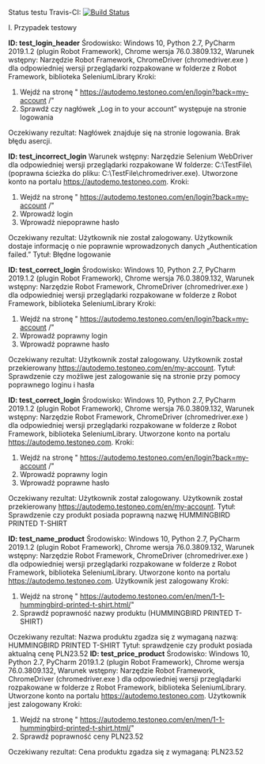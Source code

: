 Status testu Travis-CI:
[![Build Status](https://travis-ci.org/bartoszstefaniak88/Robot_WSB.svg?branch=master)](https://travis-ci.org/bartoszstefaniak88/Robot_WSB)

I. Przypadek testowy

**ID: test_login_header**
Środowisko: Windows 10, Python 2.7, PyCharm 2019.1.2 (plugin Robot Framework), Chrome wersja 76.0.3809.132,
Warunek wstępny: Narzędzie Robot Framework, ChromeDriver (chromedriver.exe ) dla odpowiedniej wersji przeglądarki rozpakowane w folderze z Robot Framework, biblioteka SeleniumLibrary
Kroki:
1. Wejdź na stronę " https://autodemo.testoneo.com/en/login?back=my-account /"
2. Sprawdź czy nagłówek „Log in to your account” występuje na stronie logowania

Oczekiwany rezultat:
Nagłówek znajduje się na stronie logowania. Brak błędu asercji.

**ID: test_incorrect_login**
Warunek wstępny: Narzędzie Selenium WebDriver dla odpowiedniej wersji przeglądarki rozpakowane W folderze: C:\TestFile\ (poprawna ścieżka do pliku: C:\TestFile\chromedriver.exe). Utworzone konto na portalu https://autodemo.testoneo.com.
Kroki:
1. Wejdź na stronę " https://autodemo.testoneo.com/en/login?back=my-account /"
2. Wprowadź login
3. Wprowadź niepoprawne hasło

Oczekiwany rezultat:
Użytkownik nie został zalogowany. Użytkownik dostaje informację o nie poprawnie wprowadzonych danych „Authentication failed.”
Tytuł: Błędne logowanie

**ID: test_correct_login**
Środowisko: Windows 10, Python 2.7, PyCharm 2019.1.2 (plugin Robot Framework), Chrome wersja 76.0.3809.132,
Warunek wstępny: Narzędzie Robot Framework, ChromeDriver (chromedriver.exe ) dla odpowiedniej wersji przeglądarki rozpakowane w folderze z Robot Framework, biblioteka SeleniumLibrary
Kroki:
1. Wejdź na stronę " https://autodemo.testoneo.com/en/login?back=my-account /"
2. Wprowadź poprawny login
3. Wprowadź poprawne hasło

Oczekiwany rezultat:
Użytkownik został zalogowany. Użytkownik został przekierowany https://autodemo.testoneo.com/en/my-account.
Tytuł: Sprawdzenie czy możliwe jest zalogowanie się na stronie przy pomocy poprawnego loginu i hasła

**ID: test_correct_login**
Środowisko: Windows 10, Python 2.7, PyCharm 2019.1.2 (plugin Robot Framework), Chrome wersja 76.0.3809.132,
Warunek wstępny: Narzędzie Robot Framework, ChromeDriver (chromedriver.exe ) dla odpowiedniej wersji przeglądarki rozpakowane w folderze z Robot Framework, biblioteka SeleniumLibrary.
Utworzone konto na portalu https://autodemo.testoneo.com.
Kroki:
1. Wejdź na stronę " https://autodemo.testoneo.com/en/login?back=my-account /"
2. Wprowadź poprawny login
3. Wprowadź poprawne hasło

Oczekiwany rezultat:
Użytkownik został zalogowany. Użytkownik został przekierowany https://autodemo.testoneo.com/en/my-account.
Tytuł: Sprawdzenie czy produkt posiada poprawną nazwę HUMMINGBIRD PRINTED T-SHIRT

**ID: test_name_product**
Środowisko: Windows 10, Python 2.7, PyCharm 2019.1.2 (plugin Robot Framework), Chrome wersja 76.0.3809.132,
Warunek wstępny: Narzędzie Robot Framework, ChromeDriver (chromedriver.exe ) dla odpowiedniej wersji przeglądarki rozpakowane w folderze z Robot Framework, biblioteka SeleniumLibrary.
Utworzone konto na portalu https://autodemo.testoneo.com.
Użytkownik jest zalogowany
Kroki:
1. Wejdź na stronę " https://autodemo.testoneo.com/en/men/1-1-hummingbird-printed-t-shirt.html/"
2. Sprawdź poprawność nazwy produktu (HUMMINGBIRD PRINTED T-SHIRT)

Oczekiwany rezultat:
Nazwa produktu zgadza się z wymaganą nazwą: HUMMINGBIRD PRINTED T-SHIRT
Tytuł: sprawdzenie czy produkt posiada aktualną cenę PLN23.52
**ID: test_price_product**
Środowisko: Windows 10, Python 2.7, PyCharm 2019.1.2 (plugin Robot Framework), Chrome wersja 76.0.3809.132,
Warunek wstępny: Narzędzie Robot Framework, ChromeDriver (chromedriver.exe ) dla odpowiedniej wersji przeglądarki rozpakowane w folderze z Robot Framework, biblioteka SeleniumLibrary.
Utworzone konto na portalu https://autodemo.testoneo.com.
Użytkownik jest zalogowany
Kroki:
1. Wejdź na stronę " https://autodemo.testoneo.com/en/men/1-1-hummingbird-printed-t-shirt.html/"
2. Sprawdź poprawność ceny PLN23.52

Oczekiwany rezultat:
Cena produktu zgadza się z wymaganą: PLN23.52
